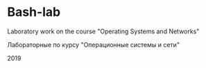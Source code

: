 # Bash-lab
Laboratory work on the course "Operating Systems and Networks"

Лабораторные по курсу "Операционные системы и сети"

2019

